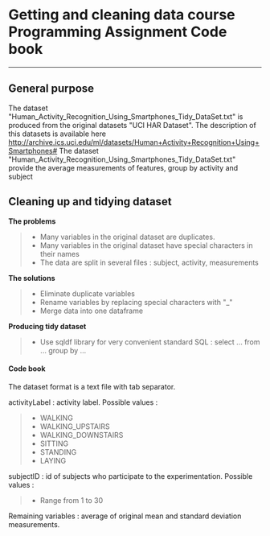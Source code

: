 Getting and cleaning data course Programming Assignment Code book
===================

----------


General purpose
-------------

The dataset "Human_Activity_Recognition_Using_Smartphones_Tidy_DataSet.txt" is produced from the original datasets "UCI HAR Dataset". The description of this datasets is available here http://archive.ics.uci.edu/ml/datasets/Human+Activity+Recognition+Using+Smartphones#
The dataset "Human_Activity_Recognition_Using_Smartphones_Tidy_DataSet.txt" provide the average measurements of features, group by activity and subject

Cleaning up and tidying dataset
-------------

**The problems** 
> - Many variables in the original dataset are duplicates. 
> - Many variables in the original dataset have special characters in their names
> - The data are split in several files : subject, activity, measurements

**The solutions** 
> - Eliminate duplicate variables 
> - Rename variables by replacing special characters with "_"
> - Merge data into one dataframe

**Producing tidy dataset** 
> -  Use sqldf library for very convenient standard SQL : select ... from ... group by ...



#### <i class="icon-folder-open"></i> Code book
The dataset format is a text file with tab separator.

activityLabel : activity label. Possible values :

>- WALKING
>- WALKING_UPSTAIRS
>- WALKING_DOWNSTAIRS
>- SITTING
>- STANDING
>- LAYING

subjectID : id of subjects who participate to the experimentation. Possible values :
>-  Range from 1 to 30

Remaining variables : average of original mean and standard deviation measurements.

